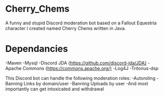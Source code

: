 # Cherry_Chems
A funny and stupid Discord moderation bot based on a Fallout Equestria character I created named Cherry Chems written in Java.

# Dependancies
-Maven
-Mysql
-Discord JDA {https://github.com/discord-jda/JDA}
-Apache Commons {https://commons.apache.org/}
-Log4J
-Tritonus-dsp

This Discord bot can handle the following moderation roles:
-Autoroling
-Banning Links by domain/user
-Banning Uploads by user
-And most importantly can get intoxicated and withdrawal
